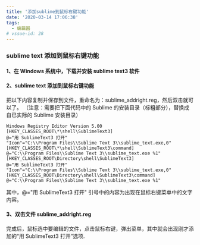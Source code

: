 ```yaml
---
title: '添加sublime到鼠标右键功能'
date: '2020-03-14 17:06:38'
tags:
  - 编辑器
# vssue-id: 28
---
```


### sublime text 添加到鼠标右键功能

#### 1、在 Windows 系统中，下载并安装 sublime text3 软件

#### 2、sublime text 添加到鼠标右键功能

把以下内容复制并保存到文件，重命名为：sublime_addright.reg，然后双击就可以了。
（注意：需要把下面代码中的 Sublime 的安装目录（标粗部分），替换成自已实际的 Sublime 安装目录）

```
Windows Registry Editor Version 5.00
[HKEY_CLASSES_ROOT\*\shell\SublimeText3]
@="用 SublimeText3 打开"
"Icon"="C:\\Program Files\\Sublime Text 3\\sublime_text.exe,0"
[HKEY_CLASSES_ROOT\*\shell\SublimeText3\command]
@="C:\\Program Files\\Sublime Text 3\\sublime_text.exe %1"
[HKEY_CLASSES_ROOT\Directory\shell\SublimeText3]
@="用 SublimeText3 打开"
"Icon"="C:\\Program Files\\Sublime Text 3\\sublime_text.exe,0"
[HKEY_CLASSES_ROOT\Directory\shell\SublimeText3\command]
@="C:\\Program Files\\Sublime Text 3\\sublime_text.exe %1"
```

其中，@="用 SublimeText3 打开" 引号中的内容为出现在鼠标右键菜单中的文字内容。

#### 3、双击文件 sublime_addright.reg

完成后，鼠标选中要编辑的文件，点击鼠标右键，弹出菜单，其中就会出现刚才添加的“用 SublimeText3 打开”选项.

